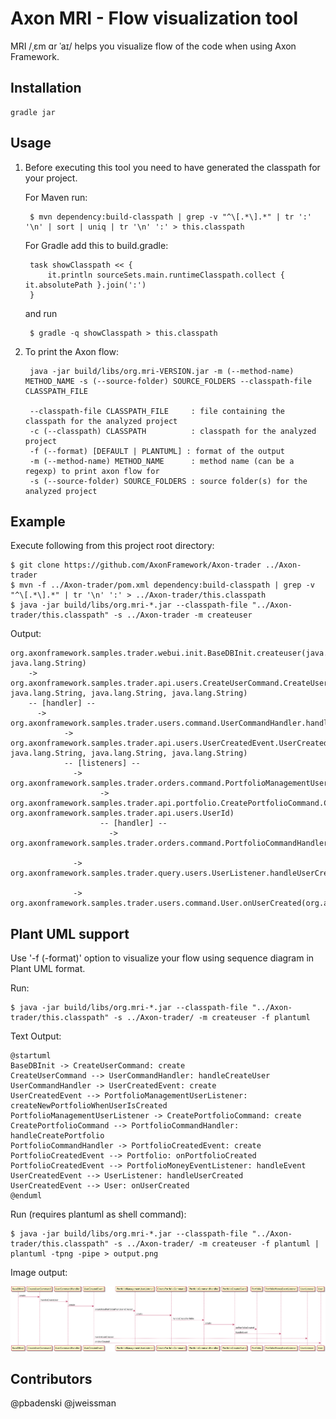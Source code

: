 Axon MRI - Flow visualization tool
==================================

MRI /ˌɛm ɑr ˈaɪ/ helps you visualize flow of the code when using Axon Framework.

Installation
------------

	gradle jar

Usage
-----

1. Before executing this tool you need to have generated the classpath for your project.

	For Maven run:

		$ mvn dependency:build-classpath | grep -v "^\[.*\].*" | tr ':' '\n' | sort | uniq | tr '\n' ':' > this.classpath

	For Gradle add this to build.gradle:

		task showClasspath << {
    		it.println sourceSets.main.runtimeClasspath.collect { it.absolutePath }.join(':')
    	}

	and run

		$ gradle -q showClasspath > this.classpath

2. To print the Axon flow:

		java -jar build/libs/org.mri-VERSION.jar -m (--method-name) METHOD_NAME -s (--source-folder) SOURCE_FOLDERS --classpath-file CLASSPATH_FILE
    
		--classpath-file CLASSPATH_FILE     : file containing the classpath for the analyzed project
		-c (--classpath) CLASSPATH          : classpath for the analyzed project
        -f (--format) [DEFAULT | PLANTUML] : format of the output
		-m (--method-name) METHOD_NAME      : method name (can be a regexp) to print axon flow for
		-s (--source-folder) SOURCE_FOLDERS : source folder(s) for the analyzed project
		
Example
-------

Execute following from this project root directory:

	$ git clone https://github.com/AxonFramework/Axon-trader ../Axon-trader
	$ mvn -f ../Axon-trader/pom.xml dependency:build-classpath | grep -v "^\[.*\].*" | tr '\n' ':' > ../Axon-trader/this.classpath
	$ java -jar build/libs/org.mri-*.jar --classpath-file "../Axon-trader/this.classpath" -s ../Axon-trader -m createuser

Output:

	org.axonframework.samples.trader.webui.init.BaseDBInit.createuser(java.lang.String, java.lang.String)
        -> org.axonframework.samples.trader.api.users.CreateUserCommand.CreateUserCommand(org.axonframework.samples.trader.api.users.UserId, java.lang.String, java.lang.String, java.lang.String)
        -- [handler] --
          -> org.axonframework.samples.trader.users.command.UserCommandHandler.handleCreateUser(org.axonframework.samples.trader.api.users.CreateUserCommand)
                -> org.axonframework.samples.trader.api.users.UserCreatedEvent.UserCreatedEvent(org.axonframework.samples.trader.api.users.UserId, java.lang.String, java.lang.String, java.lang.String)
                -- [listeners] --
                  -> org.axonframework.samples.trader.orders.command.PortfolioManagementUserListener.createNewPortfolioWhenUserIsCreated(org.axonframework.samples.trader.api.users.UserCreatedEvent)
                        -> org.axonframework.samples.trader.api.portfolio.CreatePortfolioCommand.CreatePortfolioCommand(org.axonframework.samples.trader.api.orders.trades.PortfolioId, org.axonframework.samples.trader.api.users.UserId)
                        -- [handler] --
                          -> org.axonframework.samples.trader.orders.command.PortfolioCommandHandler.handleCreatePortfolio(org.axonframework.samples.trader.api.portfolio.CreatePortfolioCommand)

                  -> org.axonframework.samples.trader.query.users.UserListener.handleUserCreated(org.axonframework.samples.trader.api.users.UserCreatedEvent)

                  -> org.axonframework.samples.trader.users.command.User.onUserCreated(org.axonframework.samples.trader.api.users.UserCreatedEvent)

Plant UML support
-------

Use '-f (-format)' option to visualize your flow using sequence diagram in Plant UML format.

Run:

	$ java -jar build/libs/org.mri-*.jar --classpath-file "../Axon-trader/this.classpath" -s ../Axon-trader/ -m createuser -f plantuml

Text Output:

	@startuml
	BaseDBInit -> CreateUserCommand: create
	CreateUserCommand --> UserCommandHandler: handleCreateUser
	UserCommandHandler -> UserCreatedEvent: create
	UserCreatedEvent --> PortfolioManagementUserListener: createNewPortfolioWhenUserIsCreated
	PortfolioManagementUserListener -> CreatePortfolioCommand: create
	CreatePortfolioCommand --> PortfolioCommandHandler: handleCreatePortfolio
	PortfolioCommandHandler -> PortfolioCreatedEvent: create
	PortfolioCreatedEvent --> Portfolio: onPortfolioCreated
	PortfolioCreatedEvent --> PortfolioMoneyEventListener: handleEvent
	UserCreatedEvent --> UserListener: handleUserCreated
	UserCreatedEvent --> User: onUserCreated
	@enduml
	
Run (requires plantuml as shell command):

	$ java -jar build/libs/org.mri-*.jar --classpath-file "../Axon-trader/this.classpath" -s ../Axon-trader/ -m createuser -f plantuml | plantuml -tpng -pipe > output.png

Image output:

![Example Axon flow as Plant UML sequence diagram](example-puml.png)

Contributors
-------

@pbadenski
@jweissman